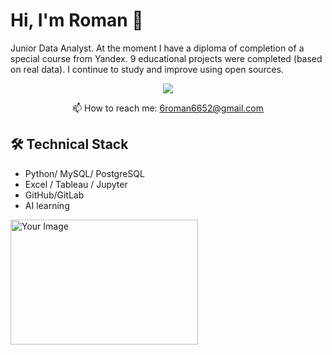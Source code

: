 # Hi, I'm Roman 👋
Junior Data Analyst. At the moment I have a diploma of completion of a special course from Yandex. 
9 educational projects were completed (based on real data). 
I continue to study and improve using open sources.

<p align='center'>
   <a href="https://t.me/geheimnisvoller_wald">
       <img src="https://img.shields.io/badge/Telegram-2CA5E0?style=for-the-badge&logo=telegram&logoColor=white"/>
   </a>
<p align='center'>
   📫 How to reach me: <a href='mailto:6roman6652@gmail.com'>6roman6652@gmail.com</a>
</p>

## 🛠 Technical Stack
*   Python/ MySQL/ PostgreSQL
*   Excel / Tableau / Jupyter
*   GitHub/GitLab
*   AI learning

<div>
    <a href="https://drive.google.com/uc?export=view&id=1qLPi54k0_5VcAP2XhOvCPdCCBlx_9R1H">
        <img src="https://drive.google.com/uc?export=view&id=1qLPi54k0_5VcAP2XhOvCPdCCBlx_9R1H" alt="Your Image" width="300" height="200">
    </a>
</div>
